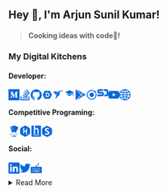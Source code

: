 ## Hey 👋, I'm Arjun Sunil Kumar! 

> #### Cooking ideas with code🚀!

### My Digital Kitchens

#### Developer:
[<img align="left" alt="Arjun SK | Medium" width="22px" src="/icons/dev/medium.svg"/>][medium]
[<img align="left" alt="Arjun SK | Stack Overflow" width="22px" src="/icons/dev/stackoverflow.svg" />][stackoverflow]
[<img align="left" alt="Arjun SK | Github" width="22px" src="/icons/dev/github.svg"/>][github]
[<img align="left" alt="Arjun SK | DevPost" width="22px" src="/icons/dev/devpost.svg"/>][devpost]
[<img align="left" alt="Arjun SK | Freelancer" width="22px" src="/icons/dev/freelancer.svg"/>][freelancer]
[<img align="left" alt="Arjun SK | Google Scholar" width="22px" src="/icons/dev/google-scholar.svg"/>][google-scholar]
[<img align="left" alt="Arjun SK | Playstore" width="22px" src="/icons/dev/googleplay.svg"/>][playstore]
[<img align="left" alt="Arjun SK | Ionic" width="22px" src="/icons/dev/ionic.svg"/>][ionic]
[<img align="left" alt="Arjun SK | SpeakerDeck" width="22px" src="/icons/dev/speakerdeck.svg"/>][speakerdeck]
[<img align="left" alt="Arjun SK | Youtube" width="22px" src="/icons/dev/youtube.svg"/>][youtube]
[<img align="left" alt="Arjun SK | Blog" width="22px" src="/icons/dev/website.svg"/>][website]
<br>
#### Competitive Programing:
[<img align="left" alt="Arjun SK | Codechef" width="22px" src="/icons/competitive/codechef.svg"/>][codechef]
[<img align="left" alt="Arjun SK | Hackerrank" width="22px" src="/icons/competitive/hackerrank.svg"/>][hackerrank]
[<img align="left" alt="Arjun SK | Hackerearth" width="22px" src="/icons/competitive/hackerearth.svg"/>][hackerearth]
[<img align="left" alt="Arjun SK | SPOJ" width="22px" src="/icons/competitive/spoj.svg"/>][spoj]
<br>
#### Social:
[<img align="left" alt="Arjun SK | Linkedin" width="22px" src="/icons/social/linkedin.svg"/>][linkedin]
[<img align="left" alt="Arjun SK | Twitter" width="22px" src="/icons/social/twitter.svg"/>][twitter]
<!-- [<img align="left" alt="Arjun SK | Ketto" width="22px" src="/icons/social/charity.svg"/>][ketto] -->
[<img align="left" alt="Arjun SK | 10FastFingers" width="22px" src="/icons/social/typing.svg"/>][typing]
<br>

<details>
<summary>
  Read More
</summary>

### My Ingredients

#### ⇅ Backend:
`Java 8`, `Spring Boot`, `JMS`, `Redis`, `Drools`, `Camel`.
<br>
#### 🚀 Data Engineering:
`Flink`, `Spark`, `ELK`, `Kinesis`, `ECS`, `Cassandra`, `DynamoDB`, `SQS`, `SNS`, `S3`, `EFS`.
<br>
#### 🌧 AWS:
`Cognito`, `API Gateway`, `VPC`, `IAM`, `Appsync`, `Secrets Manager`, `EC2`, `ALB`, `Lambda`.
<br>
<br>
![Visitor Badge](https://visitor-badge.laobi.icu/badge?page_id=arjunsk.visitor-badge)
</details>

[github]: https://github.com/arjunsk
[freelancer]: http://freelancer.com/u/arjunsk15.html
[playstore]: https://play.google.com/store/apps/dev?id=5133172363599577799
[ionic]: https://market.ionicframework.com/user/208520
[stackoverflow]: https://stackoverflow.com/users/1609570/arjun-sk?tab=profile
[medium]: https://arjunsk.medium.com/
[website]: http://www.arjunsk.com
[google-scholar]: https://scholar.google.com/citations?hl=en&user=uOD-gzcAAAAJ
[youtube]: https://www.youtube.com/c/ArjunSK
[devpost]: https://devpost.com/ArjunSK
[speakerdeck]:https://speakerdeck.com/arjunsk

[linkedin]: https://www.linkedin.com/in/arjunsk15
[twitter]: https://twitter.com/arjunsk15
[typing]: https://10fastfingers.com/user/665338/
[ketto]: https://www.ketto.org/individual/individual_details.php?fmd_id=1387354

[hackerearth]: https://www.hackerearth.com/@arjunsk
[spoj]: https://www.spoj.com/users/xvamp/
[hackerrank]: https://www.hackerrank.com/xvamp
[codechef]: https://www.codechef.com/users/xvamp999

